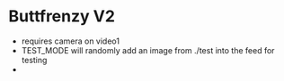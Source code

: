 # Buttfrenzy V2

- requires camera on video1
- TEST_MODE will randomly add an image from ./test into the feed for testing
- 
